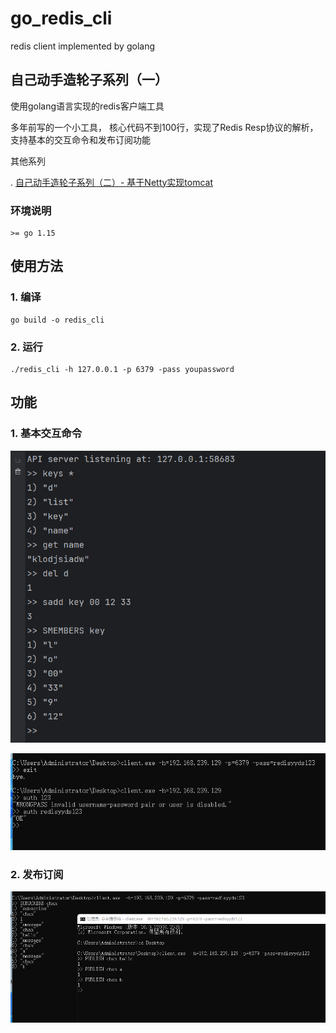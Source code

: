 # go_redis_cli

redis client implemented by golang

## 自己动手造轮子系列（一）

使用golang语言实现的redis客户端工具

多年前写的一个小工具， 核心代码不到100行，实现了Redis Resp协议的解析，支持基本的交互命令和发布订阅功能

其他系列

. [自己动手造轮子系列（二）- 基于Netty实现tomcat](https://github.com/lsm1998/tiny_tomcat)

### 环境说明

````
>= go 1.15
````

## 使用方法

### 1. 编译
````shell
go build -o redis_cli
````

### 2. 运行
````shell
./redis_cli -h 127.0.0.1 -p 6379 -pass youpassword
````

## 功能

### 1. 基本交互命令

![基本命令.png](/doc/基本命令.png)

![基本命令.png](/doc/认证.png)

### 2. 发布订阅

![发布订阅.png](/doc/发布订阅.png)
